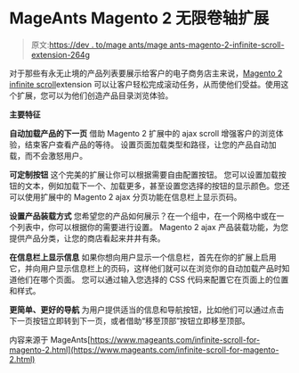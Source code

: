 # MageAnts Magento 2 无限卷轴扩展

> 原文:[https://dev . to/mage ants/mage ants-magento-2-infinite-scroll-extension-264g](https://dev.to/mageants/mageants-magento-2-infinite-scroll-extension-264g)

对于那些有永无止境的产品列表要展示给客户的电子商务店主来说，[Magento 2 infinite scroll](https://www.mageants.com/infinite-scroll-for-magento-2.html)extension 可以让客户轻松完成滚动任务，从而使他们受益。使用这个扩展，您可以为他们创造产品目录浏览体验。

**主要特征**

**自动加载产品的下一页**
借助 Magento 2 扩展中的 ajax scroll 增强客户的浏览体验，结束客户查看产品的等待。
设置页面加载类型和路径，让您的产品自动加载，而不会激怒用户。

**可定制按钮**
这个完美的扩展让你可以根据需要自由配置按钮。
您可以设置加载按钮的文本，例如加载下一个、加载更多，甚至设置您选择的按钮的显示颜色。您还可以使用扩展中的 Magento 2 ajax 分页功能在信息栏上显示页码。

**设置产品装载方式**
您希望您的产品如何展示？在一个组中，在一个网格中或在一个列表中，你可以根据你的需要进行设置。
Magento 2 ajax 产品装载功能，为您提供产品分类，让您的商店看起来井井有条。

**在信息栏上显示信息**
如果你想向用户显示一个信息栏，首先在你的扩展上启用它，并向用户显示信息栏上的页码，这样他们就可以在浏览你的自动加载产品时知道他们在哪个页面。
您可以通过输入您选择的 CSS 代码来配置它在页面上的位置和样式。

**更简单、更好的导航**
为用户提供适当的信息和导航按钮，比如他们可以通过点击下一页按钮立即转到下一页，或者借助“移至顶部”按钮立即移至顶部。

内容来源于 MageAnts[https://www.mageants.com/infinite-scroll-for-magento-2.html](https://www.mageants.com/infinite-scroll-for-magento-2.html)